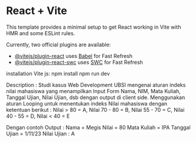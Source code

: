# React + Vite

This template provides a minimal setup to get React working in Vite with HMR and some ESLint rules.

Currently, two official plugins are available:

- [@vitejs/plugin-react](https://github.com/vitejs/vite-plugin-react/blob/main/packages/plugin-react/README.md) uses [Babel](https://babeljs.io/) for Fast Refresh
- [@vitejs/plugin-react-swc](https://github.com/vitejs/vite-plugin-react-swc) uses [SWC](https://swc.rs/) for Fast Refresh

installation Vite js:
npm install
npm run dev

Description :
Studi kasus Web Development UBSI mengenai aturan indeks nilai mahasiswa yang menampilkan Input Form Nama, NIM, Mata Kuliah, Tanggal Ujian, Nilai Ujian, dsb
dengan output di client side. Menggunakan aturan Looping untuk menentukan indeks Nilai mahasiswa dengan ketentuan berikut :
Nilai > 80 = A,
Nilai 70 - 80 = B,
Nilai 55 - 70 = C,
Nilai 40 - 55 = D,
Nilai < 40 = E

Dengan contoh Output :
Nama = Megis
Nilai = 80
Mata Kuliah = IPA
Tanggal Ujian = 1/11/23
Nilai Ujian : A
